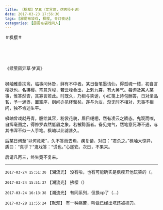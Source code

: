 ```yaml
---
title: 【枫樱】梦真（文言体，仿志怪小说）
date: 2017-03-23 17:56:36
tags: [霹雳布袋戏, 枫樱, 青灯夜话]
categories: [霹雳布袋戏同人]
---
```


<p dir="ltr"  >＃枫樱＃<br /><br /><br /><br /><br /></p> 
<p dir="ltr"  >《续萤窗异草&middot;梦真》
<br /><br /></p> 

<p dir="ltr"  >枫岫雅善扶鸾，临事问休咎，鲜有不中者。某日备笔墨请仙，得孤魂一缕，初自言樱妖也，名拂樱。笔意秀峻，若云峰叠出，上刺九霄，有大英气。每询及某人某事，惟答然否，其寡言若此。时既久，乃相与笑谑，小红笺上诗句酬答，日对坐品茗，予一满盏，置空座，刻间亦见杯罄矣。遂与为友，渐无时不相对，无事不相问，独不肯述生平。</p> 
<p dir="ltr"  >枫岫曾戏就丹青，臆绘其容，粉裳花貌，眉目栩栩，然有凌云之骄态。鬼观而嗤，自挥毫图之，得修罗森然低眉之象，若被黥面者。备见鬼气，然笔意死滞不通，与其书浑不似一人手笔。枫岫以此谑甚久。</p> 
<p dir="ltr"  >后某日询至“以何竟死”，久不答而去焉，疾复请，对曰：“君杀之。”枫岫大惊异，质曰：“真乎？”鬼戏答：“谎也。”心遂安。次日，不果来。</p> 
<p dir="ltr"  >后请凡再三，终生竟不复来。</p>

<!-- more -->

---

`2017-03-24 15:51:30` 【溯流光】 没有啦，也有可能确实是枫樱开他玩笑的（。

`2017-03-24 15:51:37` 【溯流光】 拂樱（）

`2017-03-24 16:13:38` 【溯流光】 有同系列，但换cp了（…）

`2017-03-28 11:55:24` 【默观】 有一种痛苦，叫做已经出坑还被捅刀。
